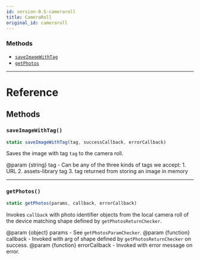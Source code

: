 ```yaml
---
id: version-0.5-cameraroll
title: CameraRoll
original_id: cameraroll
---
```


### Methods

* [`saveImageWithTag`](cameraroll.md#saveimagewithtag)
* [`getPhotos`](cameraroll.md#getphotos)

---

# Reference

## Methods

### `saveImageWithTag()`

```javascript
static saveImageWithTag(tag, successCallback, errorCallback)
```

Saves the image with tag `tag` to the camera roll.

@param {string} tag - Can be any of the three kinds of tags we accept: 1. URL 2. assets-library tag 3. tag returned from storing an image in memory

---

### `getPhotos()`

```javascript
static getPhotos(params, callback, errorCallback)
```

Invokes `callback` with photo identifier objects from the local camera roll of the device matching shape defined by `getPhotosReturnChecker`.

@param {object} params - See `getPhotosParamChecker`. @param {function} callback - Invoked with arg of shape defined by `getPhotosReturnChecker` on success. @param {function} errorCallback - Invoked with error message on error.
